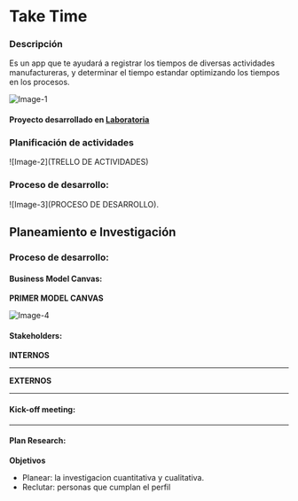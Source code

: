 # Take Time

### Descripción

Es un app que te ayudará a registrar los tiempos de diversas actividades manufactureras, y determinar el  tiempo estandar optimizando los tiempos en los procesos.

![Image-1](LOGO)

#### Proyecto desarrollado en [Laboratoria](http://www.laboratoria.la/)

### Planificación de actividades

![Image-2](TRELLO DE ACTIVIDADES)

### Proceso de desarrollo:

![Image-3](PROCESO DE DESARROLLO).

## Planeamiento e Investigación

### Proceso de desarrollo:

#### Business Model Canvas:

**PRIMER MODEL CANVAS**

![Image-4](Canvanizer)

#### Stakeholders:

**INTERNOS**

----------------------

**EXTERNOS**

----------------------

#### Kick-off meeting:

----------------------

#### Plan Research:

**Objetivos**

* Planear: la investigacion cuantitativa y cualitativa.
* Reclutar: personas que cumplan el perfil 
